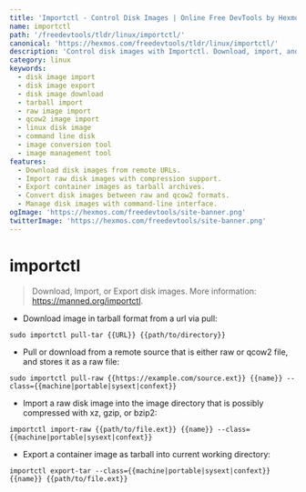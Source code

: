 ```yaml
---
title: 'Importctl - Control Disk Images | Online Free DevTools by Hexmos'
name: importctl
path: '/freedevtools/tldr/linux/importctl/'
canonical: 'https://hexmos.com/freedevtools/tldr/linux/importctl/'
description: 'Control disk images with Importctl. Download, import, and export disk images effortlessly. Free online tool, no registration required.'
category: linux
keywords:
  - disk image import
  - disk image export
  - disk image download
  - tarball import
  - raw image import
  - qcow2 image import
  - linux disk image
  - command line disk
  - image conversion tool
  - image management tool
features:
  - Download disk images from remote URLs.
  - Import raw disk images with compression support.
  - Export container images as tarball archives.
  - Convert disk images between raw and qcow2 formats.
  - Manage disk images with command-line interface.
ogImage: 'https://hexmos.com/freedevtools/site-banner.png'
twitterImage: 'https://hexmos.com/freedevtools/site-banner.png'
---
```


# importctl

> Download, Import, or Export disk images.
> More information: <https://manned.org/importctl>.

- Download image in tarball format from a url via pull:

`sudo importctl pull-tar {{URL}} {{path/to/directory}}`

- Pull or download from a remote source that is either raw or qcow2 file, and stores it as a raw file:

`sudo importctl pull-raw {{https://example.com/source.ext}} {{name}} --class={{machine|portable|sysext|confext}}`

- Import a raw disk image into the image directory that is possibly compressed with xz, gzip, or bzip2:

`importctl import-raw {{path/to/file.ext}} {{name}} --class={{machine|portable|sysext|confext}}`

- Export a container image as tarball into current working directory:

`importctl export-tar --class={{machine|portable|sysext|confext}} {{name}} {{path/to/file.ext}}`
